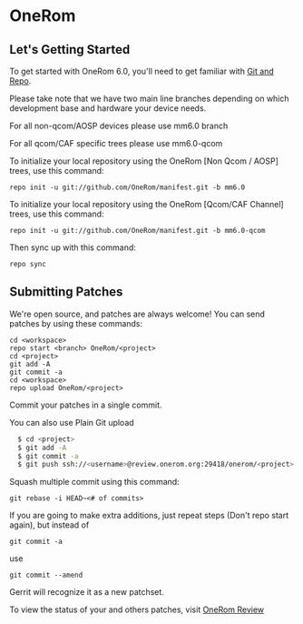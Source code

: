 OneRom
===================


Let's Getting Started
---------------------

To get started with OneRom 6.0, you'll need to get familiar with
[Git and Repo](http://source.android.com/download/using-repo).

Please take note that we have two main line branches depending on
which development base and hardware your device needs.

For all non-qcom/AOSP devices please use mm6.0 branch

For all qcom/CAF specific trees please use mm6.0-qcom

To initialize your local repository using the OneRom [Non Qcom / AOSP] trees, use this command:


	repo init -u git://github.com/OneRom/manifest.git -b mm6.0




To initialize your local repository using the OneRom [Qcom/CAF Channel] trees, use this command:


	repo init -u git://github.com/OneRom/manifest.git -b mm6.0-qcom




Then sync up with this command:

	repo sync



Submitting Patches
------------------

We're open source, and patches are always welcome!
You can send patches by using these commands:

    cd <workspace>
    repo start <branch> OneRom/<project>
    cd <project>
    git add -A
    git commit -a
    cd <workspace>
    repo upload OneRom/<project>

Commit your patches in a single commit.

You can also use Plain Git upload
```bash
  $ cd <project>
  $ git add -A
  $ git commit -a
  $ git push ssh://<username>@review.onerom.org:29418/onerom/<project> HEAD:refs/for/<branch>
```


Squash multiple commit using this command:

	git rebase -i HEAD~<# of commits>

If you are going to make extra additions, just repeat steps (Don't repo start again), but instead of

	git commit -a

use

	git commit --amend

Gerrit will recognize it as a new patchset.



To view the status of your and others patches, visit [OneRom Review](http://review.onerom.org)


